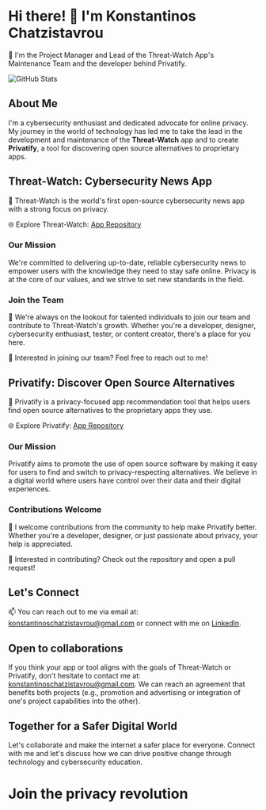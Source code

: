 # Hi there! 👋 I'm Konstantinos Chatzistavrou

🔭 I'm the Project Manager and Lead of the Threat-Watch App's Maintenance Team and the developer behind Privatify.

![GitHub Stats](https://github-readme-stats.vercel.app/api?username=Konstantinos-Chatzistavrou&show_icons=true&theme=dark)

## About Me

I'm a cybersecurity enthusiast and dedicated advocate for online privacy. My journey in the world of technology has led me to take the lead in the development and maintenance of the **Threat-Watch** app and to create **Privatify**, a tool for discovering open source alternatives to proprietary apps.

## Threat-Watch: Cybersecurity News App

🚀 Threat-Watch is the world's first open-source cybersecurity news app with a strong focus on privacy.

🌐 Explore Threat-Watch: [App Repository](https://github.com/kochas23/Threat-Watch)

### Our Mission

We're committed to delivering up-to-date, reliable cybersecurity news to empower users with the knowledge they need to stay safe online. Privacy is at the core of our values, and we strive to set new standards in the field.

### Join the Team

👥 We're always on the lookout for talented individuals to join our team and contribute to Threat-Watch's growth. Whether you're a developer, designer, cybersecurity enthusiast, tester, or content creator, there's a place for you here.

📢 Interested in joining our team? Feel free to reach out to me!

## Privatify: Discover Open Source Alternatives

🚀 Privatify is a privacy-focused app recommendation tool that helps users find open source alternatives to the proprietary apps they use.

🌐 Explore Privatify: [App Repository](https://github.com/kochas23/Privatify)

### Our Mission

Privatify aims to promote the use of open source software by making it easy for users to find and switch to privacy-respecting alternatives. We believe in a digital world where users have control over their data and their digital experiences.

### Contributions Welcome

👥 I welcome contributions from the community to help make Privatify better. Whether you're a developer, designer, or just passionate about privacy, your help is appreciated.

📢 Interested in contributing? Check out the repository and open a pull request!

## Let's Connect

📫 You can reach out to me via email at: konstantinoschatzistavrou@gmail.com or connect with me on [LinkedIn](https://www.linkedin.com/in/konstantinos-chatzistavrou-59801b256).

## Open to collaborations

If you think your app or tool aligns with the goals of Threat-Watch or Privatify, don't hesitate to contact me at: konstantinoschatzistavrou@gmail.com. We can reach an agreement that benefits both projects (e.g., promotion and advertising or integration of one's project capabilities into the other).

## Together for a Safer Digital World

Let's collaborate and make the internet a safer place for everyone. Connect with me and let's discuss how we can drive positive change through technology and cybersecurity education.

# Join the privacy revolution